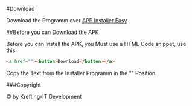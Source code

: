 #Download

Download the Programm over [APP Installer Easy](https://appinstalleasy.netlify.app)

##Before you can Download the APK

Before you can Install the APK, you Must use a HTML Code snippet, use this:

```html
<a href=""><button>Download</button></a>
```

Copy the Text from the Installer Programm in the "" Position.

###Copyright

© by Krefting-IT Development
